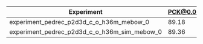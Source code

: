 | Experiment | PCK@0.05 | PCK@0.2 |
| ---  | --- | --- |
| experiment_pedrec_p2d3d_c_o_h36m_mebow_0 | 89.18 | 98.14 |
| experiment_pedrec_p2d3d_c_o_h36m_sim_mebow_0 | 89.36 | 98.14 |